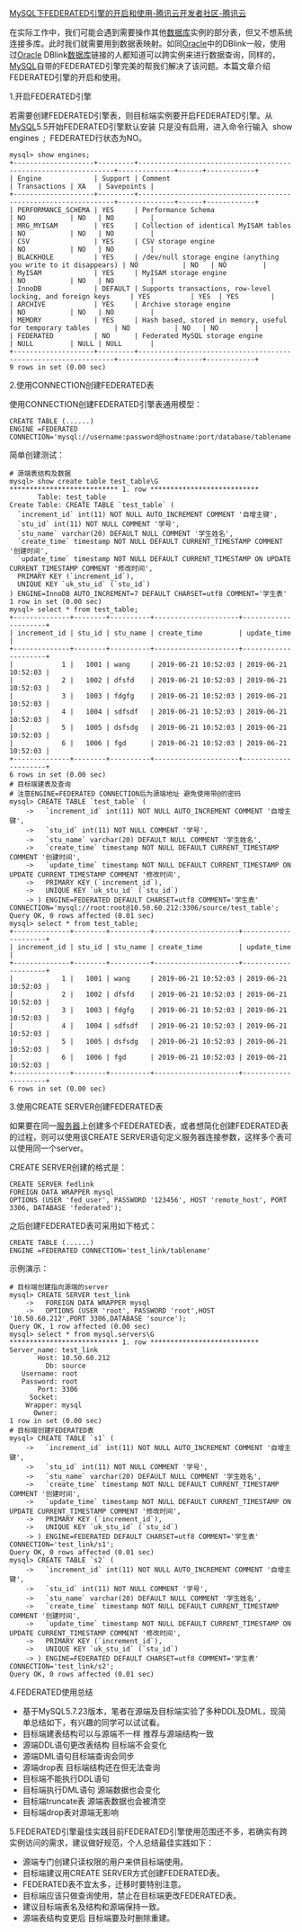 [MySQL下FEDERATED引擎的开启和使用-腾讯云开发者社区-腾讯云](https://cloud.tencent.com/developer/article/2076061) 

 在实际工作中，我们可能会遇到需要操作其他[数据库](https://cloud.tencent.com/developer/tools/blog-entry?target=https%3A%2F%2Fwww.xgss.net%2Ftag%2F%25e6%2595%25b0%25e6%258d%25ae%25e5%25ba%2593&objectId=2076061&objectType=1&isNewArticle=undefined)实例的部分表，但又不想系统连接多库。此时我们就需要用到数据表映射。如同[Oracle](https://cloud.tencent.com/developer/tools/blog-entry?target=https%3A%2F%2Fwww.xgss.net%2Ftag%2Foracle&objectId=2076061&objectType=1&isNewArticle=undefined)中的DBlink一般，使用过[Oracle](https://cloud.tencent.com/developer/tools/blog-entry?target=https%3A%2F%2Fwww.xgss.net%2Ftag%2Foracle&objectId=2076061&objectType=1&isNewArticle=undefined) DBlink[数据库](https://cloud.tencent.com/developer/tools/blog-entry?target=https%3A%2F%2Fwww.xgss.net%2Ftag%2F%25e6%2595%25b0%25e6%258d%25ae%25e5%25ba%2593&objectId=2076061&objectType=1&isNewArticle=undefined)链接的人都知道可以跨实例来进行数据查询，同样的，[MySQL](https://cloud.tencent.com/developer/tools/blog-entry?target=https%3A%2F%2Fwww.xgss.net%2Ftag%2Fmysql&objectId=2076061&objectType=1&isNewArticle=undefined)自带的FEDERATED引擎完美的帮我们解决了该问题。本篇文章介绍FEDERATED引擎的开启和使用。

1.开启FEDERATED引擎

若需要创建FEDERATED引擎表，则目标端实例要开启FEDERATED引擎。从[MySQL](https://cloud.tencent.com/developer/tools/blog-entry?target=https%3A%2F%2Fwww.xgss.net%2Ftag%2Fmysql&objectId=2076061&objectType=1&isNewArticle=undefined)5.5开始FEDERATED引擎默认安装 只是没有启用，进入命令行输入  show engines  ;  FEDERATED行状态为NO。

```
mysql> show engines;
+--------------------+---------+----------------------------------------------------------------+--------------+------+------------+
| Engine             | Support | Comment                                                        | Transactions | XA   | Savepoints |
+--------------------+---------+----------------------------------------------------------------+--------------+------+------------+
| PERFORMANCE_SCHEMA | YES     | Performance Schema                                             | NO           | NO   | NO         |
| MRG_MYISAM         | YES     | Collection of identical MyISAM tables                          | NO           | NO   | NO         |
| CSV                | YES     | CSV storage engine                                             | NO           | NO   | NO         |
| BLACKHOLE          | YES     | /dev/null storage engine (anything you write to it disappears) | NO           | NO   | NO         |
| MyISAM             | YES     | MyISAM storage engine                                          | NO           | NO   | NO         |
| InnoDB             | DEFAULT | Supports transactions, row-level locking, and foreign keys     | YES          | YES  | YES        |
| ARCHIVE            | YES     | Archive storage engine                                         | NO           | NO   | NO         |
| MEMORY             | YES     | Hash based, stored in memory, useful for temporary tables      | NO           | NO   | NO         |
| FEDERATED          | NO      | Federated MySQL storage engine                                 | NULL         | NULL | NULL       |
+--------------------+---------+----------------------------------------------------------------+--------------+------+------------+
9 rows in set (0.00 sec)
```

2.使用CONNECTION创建FEDERATED表

使用CONNECTION创建FEDERATED引擎表通用模型：

```
CREATE TABLE (......) 
ENGINE =FEDERATED CONNECTION='mysql://username:password@hostname:port/database/tablename'
```

简单创建测试：

```
# 源端表结构及数据
mysql> show create table test_table\G
*************************** 1. row ***************************
       Table: test_table
Create Table: CREATE TABLE `test_table` (
  `increment_id` int(11) NOT NULL AUTO_INCREMENT COMMENT '自增主键',
  `stu_id` int(11) NOT NULL COMMENT '学号',
  `stu_name` varchar(20) DEFAULT NULL COMMENT '学生姓名',
  `create_time` timestamp NOT NULL DEFAULT CURRENT_TIMESTAMP COMMENT '创建时间',
  `update_time` timestamp NOT NULL DEFAULT CURRENT_TIMESTAMP ON UPDATE CURRENT_TIMESTAMP COMMENT '修改时间',
  PRIMARY KEY (`increment_id`),
  UNIQUE KEY `uk_stu_id` (`stu_id`)
) ENGINE=InnoDB AUTO_INCREMENT=7 DEFAULT CHARSET=utf8 COMMENT='学生表'
1 row in set (0.00 sec)
mysql> select * from test_table;
+--------------+--------+----------+---------------------+---------------------+
| increment_id | stu_id | stu_name | create_time         | update_time         |
+--------------+--------+----------+---------------------+---------------------+
|            1 |   1001 | wang     | 2019-06-21 10:52:03 | 2019-06-21 10:52:03 |
|            2 |   1002 | dfsfd    | 2019-06-21 10:52:03 | 2019-06-21 10:52:03 |
|            3 |   1003 | fdgfg    | 2019-06-21 10:52:03 | 2019-06-21 10:52:03 |
|            4 |   1004 | sdfsdf   | 2019-06-21 10:52:03 | 2019-06-21 10:52:03 |
|            5 |   1005 | dsfsdg   | 2019-06-21 10:52:03 | 2019-06-21 10:52:03 |
|            6 |   1006 | fgd      | 2019-06-21 10:52:03 | 2019-06-21 10:52:03 |
+--------------+--------+----------+---------------------+---------------------+
6 rows in set (0.00 sec)
# 目标端建表及查询
# 注意ENGINE=FEDERATED CONNECTION后为源端地址 避免使用带@的密码
mysql> CREATE TABLE `test_table` (
    ->   `increment_id` int(11) NOT NULL AUTO_INCREMENT COMMENT '自增主键',
    ->   `stu_id` int(11) NOT NULL COMMENT '学号',
    ->   `stu_name` varchar(20) DEFAULT NULL COMMENT '学生姓名',
    ->   `create_time` timestamp NOT NULL DEFAULT CURRENT_TIMESTAMP COMMENT '创建时间',
    ->   `update_time` timestamp NOT NULL DEFAULT CURRENT_TIMESTAMP ON UPDATE CURRENT_TIMESTAMP COMMENT '修改时间',
    ->   PRIMARY KEY (`increment_id`),
    ->   UNIQUE KEY `uk_stu_id` (`stu_id`)
    -> ) ENGINE=FEDERATED DEFAULT CHARSET=utf8 COMMENT='学生表' CONNECTION='mysql://root:root@10.50.60.212:3306/source/test_table';
Query OK, 0 rows affected (0.01 sec)
mysql> select * from test_table;
+--------------+--------+----------+---------------------+---------------------+
| increment_id | stu_id | stu_name | create_time         | update_time         |
+--------------+--------+----------+---------------------+---------------------+
|            1 |   1001 | wang     | 2019-06-21 10:52:03 | 2019-06-21 10:52:03 |
|            2 |   1002 | dfsfd    | 2019-06-21 10:52:03 | 2019-06-21 10:52:03 |
|            3 |   1003 | fdgfg    | 2019-06-21 10:52:03 | 2019-06-21 10:52:03 |
|            4 |   1004 | sdfsdf   | 2019-06-21 10:52:03 | 2019-06-21 10:52:03 |
|            5 |   1005 | dsfsdg   | 2019-06-21 10:52:03 | 2019-06-21 10:52:03 |
|            6 |   1006 | fgd      | 2019-06-21 10:52:03 | 2019-06-21 10:52:03 |
+--------------+--------+----------+---------------------+---------------------+
6 rows in set (0.00 sec)
```

3.使用CREATE SERVER创建FEDERATED表

如果要在同一[服务器](https://cloud.tencent.com/product/cvm/?from_column=20065&from=20065)上创建多个FEDERATED表，或者想简化创建FEDERATED表的过程，则可以使用该CREATE SERVER语句定义服务器连接参数，这样多个表可以使用同一个server。

CREATE SERVER创建的格式是：

```
CREATE SERVER fedlink
FOREIGN DATA WRAPPER mysql
OPTIONS (USER 'fed_user', PASSWORD '123456', HOST 'remote_host', PORT 3306, DATABASE 'federated');
```

之后创建FEDERATED表可采用如下格式：

```
CREATE TABLE (......) 
ENGINE =FEDERATED CONNECTION='test_link/tablename'
```

示例演示：

```
# 目标端创建指向源端的server
mysql> CREATE SERVER test_link
    ->   FOREIGN DATA WRAPPER mysql
    ->   OPTIONS (USER 'root', PASSWORD 'root',HOST '10.50.60.212',PORT 3306,DATABASE 'source');
Query OK, 1 row affected (0.00 sec)
mysql> select * from mysql.servers\G
*************************** 1. row ***************************
Server_name: test_link
       Host: 10.50.60.212
         Db: source
   Username: root
   Password: root
       Port: 3306
     Socket: 
    Wrapper: mysql
      Owner: 
1 row in set (0.00 sec)
# 目标端创建FEDERATED表
mysql> CREATE TABLE `s1` (
    ->   `increment_id` int(11) NOT NULL AUTO_INCREMENT COMMENT '自增主键',
    ->   `stu_id` int(11) NOT NULL COMMENT '学号',
    ->   `stu_name` varchar(20) DEFAULT NULL COMMENT '学生姓名',
    ->   `create_time` timestamp NOT NULL DEFAULT CURRENT_TIMESTAMP COMMENT '创建时间',
    ->   `update_time` timestamp NOT NULL DEFAULT CURRENT_TIMESTAMP ON UPDATE CURRENT_TIMESTAMP COMMENT '修改时间',
    ->   PRIMARY KEY (`increment_id`),
    ->   UNIQUE KEY `uk_stu_id` (`stu_id`)
    -> ) ENGINE=FEDERATED DEFAULT CHARSET=utf8 COMMENT='学生表' CONNECTION='test_link/s1';
Query OK, 0 rows affected (0.01 sec)
mysql> CREATE TABLE `s2` (
    ->   `increment_id` int(11) NOT NULL AUTO_INCREMENT COMMENT '自增主键',
    ->   `stu_id` int(11) NOT NULL COMMENT '学号',
    ->   `stu_name` varchar(20) DEFAULT NULL COMMENT '学生姓名',
    ->   `create_time` timestamp NOT NULL DEFAULT CURRENT_TIMESTAMP COMMENT '创建时间',
    ->   `update_time` timestamp NOT NULL DEFAULT CURRENT_TIMESTAMP ON UPDATE CURRENT_TIMESTAMP COMMENT '修改时间',
    ->   PRIMARY KEY (`increment_id`),
    ->   UNIQUE KEY `uk_stu_id` (`stu_id`)
    -> ) ENGINE=FEDERATED DEFAULT CHARSET=utf8 COMMENT='学生表' CONNECTION='test_link/s2';
Query OK, 0 rows affected (0.01 sec)
```

4.FEDERATED使用总结

*   基于MySQL5.7.23版本，笔者在源端及目标端实验了多种DDL及DML，现简单总结如下，有兴趣的同学可以试试看。
*   目标端建表结构可以与源端不一样 推荐与源端结构一致
*   源端DDL语句更改表结构 目标端不会变化
*   源端DML语句目标端查询会同步
*   源端drop表 目标端结构还在但无法查询
*   目标端不能执行DDL语句
*   目标端执行DML语句 源端数据也会变化
*   目标端truncate表 源端表数据也会被清空
*   目标端drop表对源端无影响

5.FEDERATED引擎最佳实践目前FEDERATED引擎使用范围还不多，若确实有跨实例访问的需求，建议做好规范，个人总结最佳实践如下：

*   源端专门创建只读权限的用户来供目标端使用。
*   目标端建议用CREATE SERVER方式创建FEDERATED表。
*   FEDERATED表不宜太多，迁移时要特别注意。
*   目标端应该只做查询使用，禁止在目标端更改FEDERATED表。
*   建议目标端表名及结构和源端保持一致。
*   源端表结构变更后 目标端要及时删除重建。

